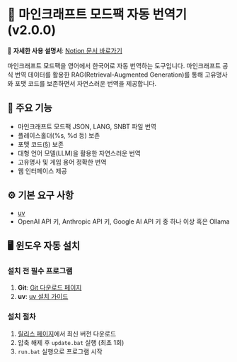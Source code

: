 # 🚀 마인크래프트 모드팩 자동 번역기 (v2.0.0)

📖 **자세한 사용 설명서**: [Notion 문서 바로가기](https://kunho-park.notion.site/AI-mcpack-translator-1dc8edfca9988073a109f2b746f1aa8d)

마인크래프트 모드팩을 영어에서 한국어로 자동 번역하는 도구입니다. 마인크래프트 공식 번역 데이터를 활용한 RAG(Retrieval-Augmented Generation)를 통해 고유명사와 포맷 코드를 보존하면서 자연스러운 번역을 제공합니다.

## 📌 주요 기능

- 마인크래프트 모드팩 JSON, LANG, SNBT 파일 번역
- 플레이스홀더(%s, %d 등) 보존
- 포맷 코드(§) 보존
- 대형 언어 모델(LLM)을 활용한 자연스러운 번역
- 고유명사 및 게임 용어 정확한 번역
- 웹 인터페이스 제공

## ⚙️ 기본 요구 사항
- [uv](https://github.com/astral-sh/uv)
- OpenAI API 키, Anthropic API 키, Google AI API 키 중 하나 이상 혹은 Ollama

## 🖥️ 윈도우 자동 설치

### 설치 전 필수 프로그램
1. **Git**: [Git 다운로드 페이지](https://git-scm.com/downloads/win)
2. **uv**: [uv 설치 가이드](https://docs.astral.sh/uv/getting-started/installation/#__tabbed_1_2)

### 설치 절차
1. [릴리스 페이지](https://github.com/kunho-park/mcpack-translator/releases)에서 최신 버전 다운로드
2. 압축 해제 후 `update.bat` 실행 (최초 1회)
3. `run.bat` 실행으로 프로그램 시작
